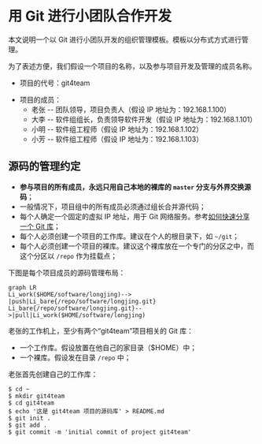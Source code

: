 # 用 Git 进行小团队合作开发
本文说明一个以 Git 进行小团队开发的组织管理模板。模板以分布式方式进行管理。

为了表述方便，我们假设一个项目的名称，以及参与项目开发及管理的成员名称。

- 项目的代号：git4team

* 项目的成员：
  * 老张 -- 团队领导，项目负责人（假设 IP 地址为：192.168.1.100）
  * 大李 -- 软件组组长，负责领导软件开发（假设 IP 地址为：192.168.1.101）
  * 小明 -- 软件组工程师（假设 IP 地址为：192.168.1.102）
  * 小芳 -- 软件组工程师（假设 IP 地址为：192.168.1.103）

## 源码的管理约定

- **参与项目的所有成员，永远只用自己本地的裸库的 `master` 分支与外界交换源码**；
- 一般情况下，项目组中的所有成员必须通过组长合并源代码；
- 每个人确定一个固定的虚拟 IP 地址，用于 Git 网络服务。参考[如何快速分享一个 Git 库](./quickly_sharing_a_git_repo.md)；
- 每个人必须创建一个项目的工作库。建议在个人的根目录下，如 `~/git`；
- 每个人必须创建一个项目的裸库。建议这个裸库放在一个专门的分区之中，而这个分区以 `/repo` 作为挂载点；

下图是每个项目成员的源码管理布局：

```mermaid
graph LR
Li_work($HOME/software/longjing)--> |push|Li_bare{/repo/software/longjing.git}
Li_bare{/repo/software/longjing.git}-->|pull|Li_work($HOME/software/longjing)
```

老张的工作机上，至少有两个“git4team”项目相关的 Git 库：

* 一个工作库。假设放置在他自己的家目录（$HOME）中；
* 一个裸库。假设发在目录 `/repo` 中；

老张首先创建自己的工作库：

``` shell
$ cd ~
$ mkdir git4team
$ cd git4team
$ echo '这是 git4team 项目的源码库' > README.md
$ git init .
$ git add .
$ git commit -m 'initial commit of project git4team'
```

